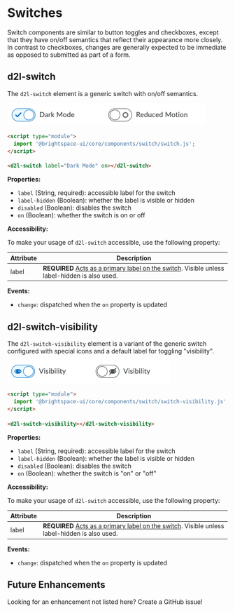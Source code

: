 # Switches

Switch components are similar to button toggles and checkboxes, except that they have on/off semantics that reflect their appearance more closely. In contrast to checkboxes, changes are generally expected to be immediate as opposed to submitted as part of a form.

## d2l-switch

The `d2l-switch` element is a generic switch with on/off semantics.

![Switch](./screenshots/switch.png?raw=true)

```html
<script type="module">
  import '@brightspace-ui/core/components/switch/switch.js';
</script>

<d2l-switch label="Dark Mode" on></d2l-switch>
```

**Properties:**

- `label` (String, required): accessible label for the switch
- `label-hidden` (Boolean): whether the label is visible or hidden
- `disabled` (Boolean): disables the switch
- `on` (Boolean): whether the switch is on or off

**Accessibility:**

To make your usage of `d2l-switch` accessible, use the following property:

| Attribute | Description |
|--|--|
| label | **REQUIRED** [Acts as a primary label on the switch](https://www.w3.org/WAI/tutorials/forms/labels/). Visible unless label-hidden is also used. |

**Events:**

- `change`: dispatched when the `on` property is updated

## d2l-switch-visibility

The `d2l-switch-visibility` element is a variant of the generic switch configured with special icons and a default label for toggling "visibility".

![Visibility Switch](./screenshots/switch-visibility.png?raw=true)

```html
<script type="module">
  import '@brightspace-ui/core/components/switch/switch-visibility.js';
</script>

<d2l-switch-visibility></d2l-switch-visibility>
```

**Properties:**

- `label` (String, required): accessible label for the switch
- `label-hidden` (Boolean): whether the label is visible or hidden
- `disabled` (Boolean): disables the switch
- `on` (Boolean): whether the switch is "on" or "off"

**Accessibility:**

To make your usage of `d2l-switch` accessible, use the following property:

| Attribute | Description |
|--|--|
| label | **REQUIRED** [Acts as a primary label on the switch](https://www.w3.org/WAI/tutorials/forms/labels/). Visible unless label-hidden is also used. |

**Events:**

- `change`: dispatched when the `on` property is updated

## Future Enhancements

Looking for an enhancement not listed here? Create a GitHub issue!
